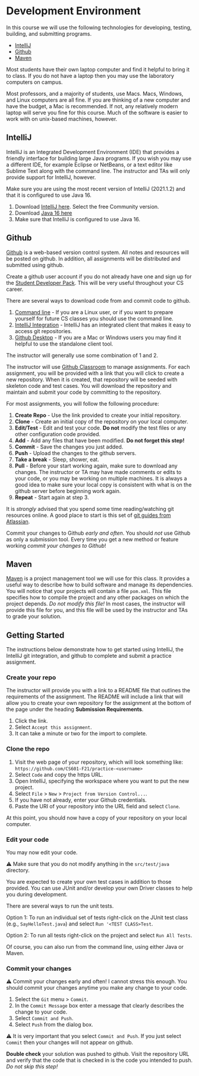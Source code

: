 Development Environment
=======================

In this course we will use the following technologies for developing, testing, building, and submitting programs.

- [IntelliJ](#intellij)
- [Github](#github)
- [Maven](#maven)

Most students have their own laptop computer and find it helpful to bring it to class. If you do not have a laptop then you may use the laboratory computers on campus.

Most professors, and a majority of students, use Macs. Macs, Windows, and Linux computers are all fine. If you are thinking of a new computer and have the budget, a Mac is recommended. If not, any relatively modern laptop will serve you fine for this course. Much of the software is easier to work with on unix-based machines, however.

## IntelliJ
IntelliJ is an Integrated Development Environment (IDE) that provides a friendly interface for building large Java programs. If you wish you may use a different IDE, for example Eclipse or NetBeans, or a text editor like Sublime Text along with the command line. The instructor and TAs will only provide support for IntelliJ, however.

Make sure you are using the most recent version of IntelliJ (2021.1.2) and that it is configured to use Java 16.

1. Download [IntelliJ here](https://www.jetbrains.com/idea/). Select the free Community version.
2. Download [Java 16 here](https://www.oracle.com/java/technologies/javase-downloads.html)
3. Make sure that IntelliJ is configured to use Java 16.


## Github
[Github](https://github.com/) is a web-based version control system. All notes and resources will be posted on github. In addition, all assignments will be distributed and submitted using github. 

Create a github user account if you do not already have one and sign up for the [Student Developer Pack](https://education.github.com/pack). This will be very useful throughout your CS career.

There are several ways to download code from and commit code to github.

1. [Command line](https://www.atlassian.com/git/tutorials/install-git) - If you are a Linux user, or if you want to prepare yourself for future CS classes you should use the command line.
2. [IntelliJ Integration](https://www.jetbrains.com/help/idea/using-git-integration.html) - IntelliJ has an integrated client that makes it easy to access git repositories. 
3. [Github Desktop](https://desktop.github.com/) - If you are a Mac or Windows users you may find it helpful to use the standalone client tool. 

The instructor will generally use some combination of 1 and 2. 

The instructor will use [Github Classroom](https://classroom.github.com/) to manage assignments. For each assignment, you will be provided with a link that you will click to create a new repository. When it is created, that repository will be seeded with skeleton code and test cases. You will download the repository and maintain and submit your code by committing to the repository.

For most assignments, you will follow the following procedure:

1. **Create Repo** - Use the link provided to create your initial repository.
2. **Clone** - Create an initial copy of the repository on your local computer.
3. **Edit/Test** - Edit and test your code. **Do not** modify the test files or any other configuration code provided.
3. **Add** - Add any files that have been modified. **Do not forget this step!**
4. **Commit** - Save the changes you just added.
5. **Push** - Upload the changes to the github servers.
6. **Take a break** - Sleep, shower, eat.
7. **Pull** - Before your start working again, make sure to download any changes. The instructor or TA may have made comments or edits to your code, or you may be working on multiple machines. It is always a good idea to make sure your local copy is consistent with what is on the github server before beginning work again.
8. **Repeat** - Start again at step 3.

It is *strongly* advised that you spend some time reading/watching git resources online. A good place to start is this set of [git guides from Atlassian](https://www.atlassian.com/git/tutorials).

Commit your changes to Github *early and often*. You should *not* use Github as only a submission tool. Every time you get a new method or feature working *commit your changes to Github*! 

## Maven

[Maven](https://maven.apache.org/) is a project management tool we will use for this class. It provides a useful way to describe how to build software and manage its dependencies. You will notice that your projects will contain a file `pom.xml`. This file specifies how to compile the project and any other packages on which the project depends. *Do not modify this file!* In most cases, the instructor will provide this file for you, and this file will be used by the instructor and TAs to grade your solution. 

## Getting Started

The instructions below demonstrate how to get started using IntelliJ, the IntelliJ git integration, and github to complete and submit a practice assignment.

### Create your repo

The instructor will provide you with a link to a README file that outlines the requirements of the assignment. The README will include a link that will allow you to create your own repository for the assignment at the bottom of the page under the heading **Submission Requirements**. 

1. Click the link.
2. Select `Accept this assignment`.
3. It can take a minute or two for the import to complete.

### Clone the repo

1. Visit the web page of your repository, which will look something like: `https://github.com/CS601-F21/practice-<username>`
2. Select `Code` and copy the https URL.
3. Open IntelliJ, specifying the workspace where you want to put the new project.
4. Select `File` > `New` > `Project from Version Control...`.
5. If you have not already, enter your Github credentials.
6. Paste the URI of your repository into the URL field and select `Clone`.

At this point, you should now have a copy of your repository on your local computer.

<!--### Convert to Maven Project

You will now need to tell Eclipse that this is not a "general" project, but a Maven project. Because of the way the github repos are set up (to allow students to use IDEs other than Eclipse) you cannot just import as a Maven project directly.

1. Right-click on the name of the project (e.g., `practice-easy-<username>`) in the Package Explorer.
2. Select `Configure` > `Convert to Maven Project`.

At this point, if you expand the project in your Package Explorer you should see something like the following:

![maven](images/maven.png)

-->
### Edit your code

You may now edit your code.

:warning: Make sure that you do not modify anything in the `src/test/java` directory. 

You are expected to create your own test cases in addition to those provided. You can use JUnit and/or develop your own Driver classes to help you during development.

There are several ways to run the unit tests.

Option 1: To run an individual set of tests right-click on the JUnit test class (e.g., `SayHelloTest.java`) and select `Run '<TEST CLASS>Test`.

Option 2: To run all tests right-click on the project and select `Run All Tests`.

Of course, you can also run from the command line, using either Java or Maven.

### Commit your changes

:warning: Commit your changes early and often! I cannot stress this enough. You should commit your changes anytime you make any change to your code.

1. Select the `Git` menu > `Commit`.
2. In the `Commit Message` box enter a message that clearly describes the change to your code.
3. Select `Commit and Push`.
4. Select `Push` from the dialog box.

:warning: It is very important that you select `Commit and Push`. If you just select `Commit` then your changes will not appear on github.

**Double check** your solution was pushed to github. Visit the repository URL and verify that the code that is checked in is the code you intended to push. *Do not skip this step!* 


<!--## Travis

[Travis CI](https://travis-ci.com/) is a continuous integration tool. For every assignment, once your repository is created the instructor will configure Travis CI to automatically build and run the project test cases every time you commit your code to github. After your repository has been enabled, you may check the status of your latest commit by using your github credentials to log in to [https://travis-ci.com/profile/](https://travis-ci.com/profile/).

If the test cases aren't passing, you know you have more work to do! 

:warning: You should not rely on Travis CI to test your code for you. You should create your own local test cases and also run the provided test cases on your local machine before committing.

The `.travis.yml` file in each of your assignment repositories contains the configuration information necessary to trigger the automated build and test of your program when committed to github. *Do not modify this file!*-->

